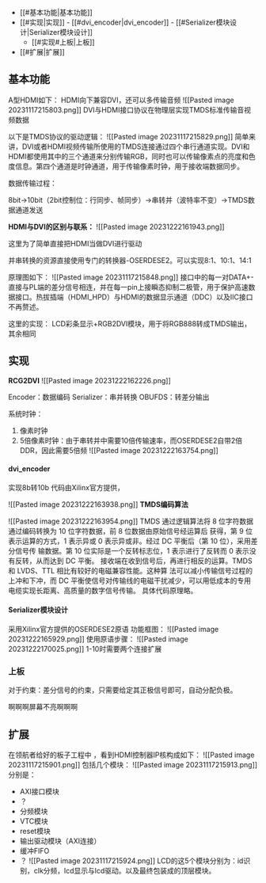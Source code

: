 - [[#基本功能|基本功能]]
- [[#实现|实现]]
		- [[#dvi_encoder|dvi_encoder]]
		- [[#Serializer模块设计|Serializer模块设计]]
	- [[#实现#上板|上板]]
- [[#扩展|扩展]]

## 基本功能
A型HDMI如下：
HDMI向下兼容DVI，还可以多传输音频
![[Pasted image 20231117215803.png]]
DVI与HDMI接口协议在物理层实现TMDS标准传输音视频数据

以下是TMDS协议的驱动逻辑：
![[Pasted image 20231117215829.png]]
简单来讲，DVI或者HDMI视频传输所使用的TMDS连接通过四个串行通道实现。DVI和HDMI都使用其中的三个通道来分别传输RGB，同时也可以传输像素点的亮度和色度信息。第四个通道是时钟通道，用于传输像素时钟，用于接收端数据同步。

数据传输过程：

8bit→10bit（2bit控制位：行同步、帧同步）→串转并（波特率不变）→TMDS数据通道发送

**HDMI与DVI的区别与联系：**
![[Pasted image 20231222161943.png]]

这里为了简单直接把HDMI当做DVI进行驱动

并串转换的资源直接使用专门的转换器-OSERDESE2。可以实现8:1、10:1、14:1

原理图如下：
![[Pasted image 20231117215848.png]]
接口中的每一对DATA+-直接与PL端的差分信号相连，并在每一pin上接瞬态抑制二极管，用于保护高速数据接口。热拔插端（HDMI_HPD）与HDMI的数据显示通道（DDC）以及IIC接口不再赘述。

这里的实现：
LCD彩条显示+RGB2DVI模块，用于将RGB888转成TMDS输出，其余相同
## 实现
**RCG2DVI**
![[Pasted image 20231222162226.png]]

Encoder：数据编码
Serializer：串并转换
OBUFDS：转差分输出

系统时钟：
1. 像素时钟
2. 5倍像素时钟：由于串转并中需要10倍传输速率，而OSERDESE2自带2倍DDR，因此需要5倍频
![[Pasted image 20231222163754.png]]
#### dvi_encoder
实现8b转10b
代码由Xilinx官方提供，

![[Pasted image 20231222163938.png]]
**TMDS编码算法**

![[Pasted image 20231222163954.png]]
TMDS 通过逻辑算法将 8 位字符数据通过编码转换为 10 位字符数据，前 8 位数据由原始信号经运算后 获得，第 9 位表示运算的方式，1 表示异或 0 表示异或非。经过 DC 平衡后（第 10 位），采用差分信号传 输数据。第 10 位实际是一个反转标志位，1 表示进行了反转而 0 表示没有反转，从而达到 DC 平衡。 接收端在收到信号后，再进行相反的运算。TMDS 和 LVDS、TTL 相比有较好的电磁兼容性能。这种算 法可以减小传输信号过程的上冲和下冲，而 DC 平衡使信号对传输线的电磁干扰减少，可以用低成本的专用 电缆实现长距离、高质量的数字信号传输。
具体代码原理略。
#### Serializer模块设计
采用Xilinx官方提供的OSERDESE2原语
功能框图：
![[Pasted image 20231222165929.png]]
使用原语步骤：
![[Pasted image 20231222170025.png]]
1-10时需要两个连接扩展

### 上板

对于约束：差分信号的约束，只需要给定其正极信号即可，自动分配负极。

啊啊啊屏幕不亮啊啊啊
## 扩展
在领航者给好的板子工程中 ，看到HDMI控制器IP核构成如下：
![[Pasted image 20231117215901.png]]
包括几个模块：
![[Pasted image 20231117215913.png]]
分别是：

- AXI接口模块
- ？
- 分频模块
- VTC模块
- reset模块
- 输出驱动模块（AXI连接）
- 缓冲FIFO
- ？
![[Pasted image 20231117215924.png]]
LCD的这5个模块分别为：id识别，clk分频，lcd显示与lcd驱动。以及最终包装成的顶层模块。
